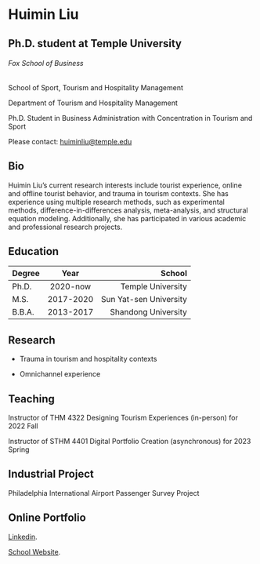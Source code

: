# Huimin Liu
## Ph.D. student at Temple University
###### Fox School of Business
School of Sport, Tourism and Hospitality Management

Department of Tourism and Hospitality Management

Ph.D. Student in Business Administration with Concentration in Tourism and Sport

Please contact: huiminliu@temple.edu

## Bio

Huimin Liu’s current research interests include tourist experience, online and offline tourist behavior, and trauma in tourism contexts. She has experience using multiple research methods, such as experimental methods, difference-in-differences analysis, meta-analysis, and structural equation modeling. Additionally, she has participated in various academic and professional research projects.


## Education

| Degree        | Year          | School  |
| ------------- |:-------------:| -----:|
| Ph.D.         | 2020-now      |  Temple University |
| M.S.          | 2017-2020     |  Sun Yat-sen University |
| B.B.A.        | 2013-2017     |  Shandong University |



## Research
* Trauma in tourism and hospitality contexts

* Omnichannel experience

## Teaching
Instructor of THM 4322 Designing Tourism Experiences (in-person) for 2022 Fall

Instructor of STHM 4401 Digital Portfolio Creation (asynchronous) for 2023 Spring

## Industrial Project
Philadelphia International Airport Passenger Survey Project


## Online Portfolio

 [Linkedin](https://www.linkedin.com/in/huimin-liu-245409178/).
 
 [School Website](https://www.fox.temple.edu/directory/huimin-liu).




